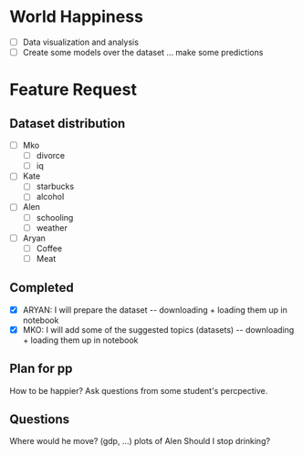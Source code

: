 # World Happiness

- [ ] Data visualization and analysis
- [ ] Create some models over the dataset ... make some predictions

# Feature Request

## Dataset distribution

- [ ] Mko
  - [ ] divorce
  - [ ] iq
- [ ] Kate
  - [ ] starbucks
  - [ ] alcohol
- [ ] Alen
  - [ ] schooling
  - [ ] weather
- [ ] Aryan
  - [ ] Coffee
  - [ ] Meat

## Completed

- [x] ARYAN: I will prepare the dataset -- downloading + loading them up in notebook
- [x] MKO: I will add some of the suggested topics (datasets) -- downloading + loading them up in notebook

## Plan for pp

How to be happier?
Ask questions from some student's percpective.

## Questions

Where would he move? (gdp, ...) plots of Alen
Should I stop drinking?


